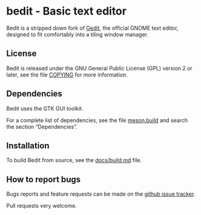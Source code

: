 bedit - Basic text editor
=========================
Bedit is a stripped down fork of [Gedit](https://wiki.gnome.org/Apps/Gedit), the
official GNOME text editor, designed to fit comfortably into a tiling window manager.


License
-------
Bedit is released under the GNU General Public License (GPL) version 2 or
later, see the file [COPYING](COPYING) for more information.


Dependencies
------------
Bedit uses the GTK GUI toolkit.

For a complete list of dependencies, see the file [meson.build](meson.build) and
search the section “Dependencies”.


Installation
------------
To build Bedit from source, see the [docs/build.md](docs/build.md) file.


How to report bugs
------------------
Bugs reports and feature requests can be made on the [github issue tracker](https://github.com/bwhmather/bedit/issues).

Pull requests very welcome.
